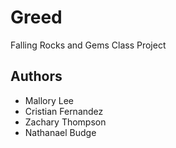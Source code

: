 # Greed
Falling Rocks and Gems Class Project
## Authors
* Mallory Lee
* Cristian Fernandez
* Zachary Thompson
* Nathanael Budge
